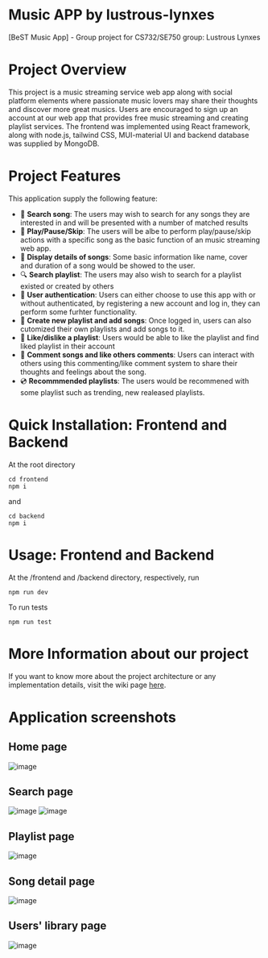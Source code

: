 # Music APP by lustrous-lynxes
[BeST Music App] - Group project for CS732/SE750 group: Lustrous Lynxes

# Project Overview
This project is a music streaming service web app along with social platform elements where passionate music lovers may share their thoughts and discover more great musics. Users are encouraged to sign up an account at our web app that provides free music streaming and creating playlist services. The frontend was implemented using React framework, along with node.js, tailwind CSS, MUI-material UI and backend database was supplied by MongoDB.

# Project Features
This application supply the following feature:
* 💭 **Search song**: The users may wish to search for any songs they are interested in and will be presented with a number of matched results
* 🎵 **Play/Pause/Skip**: The users will be albe to perform play/pause/skip actions with a specific song as the basic function of an music streaming web app.
* 📃 **Display details of songs**: Some basic information like name, cover and duration of a song would be showed to the user.
* 🔍 **Search playlist**: The users may also wish to search for a playlist existed or created by others
* 🔑 **User authentication**: Users can either choose to use this app with or without authenticated, by registering a new account and log in, they can perform some furhter functionality.
* 📁 **Create new playlist and add songs**: Once logged in, users can also cutomized their own playlists and add songs to it.
* 💝 **Like/dislike a playlist**: Users would be able to like the playlist and find liked playlist in their account
* 💬 **Comment songs and like others comments**: Users can interact with others using this commenting/like comment system to share their thoughts and feelings about the song.
* 💿 **Recommmended playlists**: The users would be recommened with some playlist such as trending, new realeased playlists.

# Quick Installation: Frontend and Backend
At the root directory
```
cd frontend
npm i
```
and
```
cd backend
npm i
```

# Usage: Frontend and Backend
At the /frontend and /backend directory, respectively, run 
```
npm run dev
```
To run tests
```
npm run test
```

# More Information about our project

If you want to know more about the project architecture or any implementation details, visit the wiki page [here](https://github.com/UOA-CS732-SE750-Students-2022/project-group-lustrous-lynxes/wiki).

# Application screenshots
## Home page
![image](https://user-images.githubusercontent.com/69098495/168461650-351a99af-14f8-48c6-9401-f25ff2903838.png)

## Search page
![image](https://user-images.githubusercontent.com/69098495/168461581-8b1e1f1e-f9bf-4090-8fc6-487a5dae1b8e.png)
![image](https://user-images.githubusercontent.com/69098495/168461603-89c8fbb7-392f-4c86-9e56-b2b2830cb392.png)

## Playlist page
![image](https://user-images.githubusercontent.com/69098495/168461511-627bc880-d032-4609-8c78-1b48b53851da.png)

## Song detail page
![image](https://user-images.githubusercontent.com/69098495/168461558-e00c1ac3-e278-49c4-9d4b-3aa34cfbf790.png)

## Users' library page
![image](https://user-images.githubusercontent.com/69098495/168461823-9fa00fb7-f7a5-4968-9b0e-6fe7201d2cf1.png)


